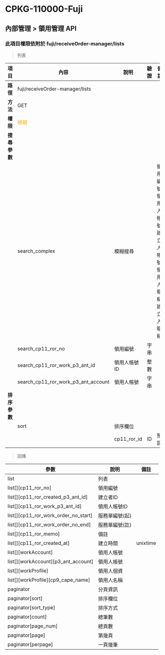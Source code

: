 # CPKG-110000-Fuji

## 內部管理 > 領用管理 API

### 此項目權限依附於 fuji/receiveOrder-manager/lists

> 列表

| 項目                      | 內容                             | 說明                   | 驗證                  | 備註         |
|--------------------------|----------------------------------|-----------------------|-----------------------|----------------|
| <b>路徑</b>               | fuji/receiveOrder-manager/lists                 |                       |                       |                |
| <b>方法</b>               | GET                              |                       |                       |                |
| <b>權限</b>               | <font color="orange">檢視</font> |                       |                       |                |
| <b>搜尋參數</b>           |                                  |                       |                       |                |
|                          | search_complex              | 模糊搜尋               |           | 領用編號,領用人帳號,建立人帳號,領用人暱稱,建立人暱稱              |
|                          | search_cp11_ror_no              | 領用編號               | 字串          |                |
|                          | search_cp11_ror_work_p3_ant_id              | 領用人帳號ID               | 整數          |                |
|                          | search_cp11_ror_work_p3_ant_account              | 領用人帳號               | 字串          |                |
| <b>排序參數</b>           |                                  |                       |                       |                |
|                          | sort                             | 排序欄位               |                       |                |
|                          |                                  | cp11_ror_id             | ID              | 預設               |

> 回傳

| 參數                                         | 說明                           | 備註                            |
|----------------------------------------------|--------------------------------|--------------------------------|
| list                                         | 列表                            |                                |
| list[][cp11_ror_no]               | 領用編號                            |                                |
| list[][cp11_ror_created_p3_ant_id]               | 建立者ID                            |                                |
| list[][cp11_ror_work_p3_ant_id]               | 領用人帳號ID                            |                                |
| list[][cp11_ror_work_order_no_start]               | 服務單編號(起)                            |                               |
| list[][cp11_ror_work_order_no_end]               | 服務單編號(訖)                            |                               |
| list[][cp11_ror_memo]               | 備註                            |                                |
| list[][cp11_ror_created_at]               | 建立時間                            | unixtime                               |
| list[][workAccount]               | 領用人帳號                            |                                |
| list[][workAccount][p3_ant_account]               | 領用人帳號                            |                                |
| list[][workProfile]               | 領用人個資                            |                                |
| list[][workProfile][cp9_cape_name]               | 領用人名稱                            |                                |
| paginator                                    | 分頁資訊                        |                                |
| paginator[sort]                              | 排序欄位                        |                                |
| paginator[sort_type]                         | 排序方式                        |                                |
| paginator[count]                             | 總筆數                          |                                |
| paginator[page_num]                          | 總頁數                          |                                |
| paginator[page]                              | 第幾頁                          |                                |
| paginator[perpage]                           | 一頁幾筆                        |                                |
